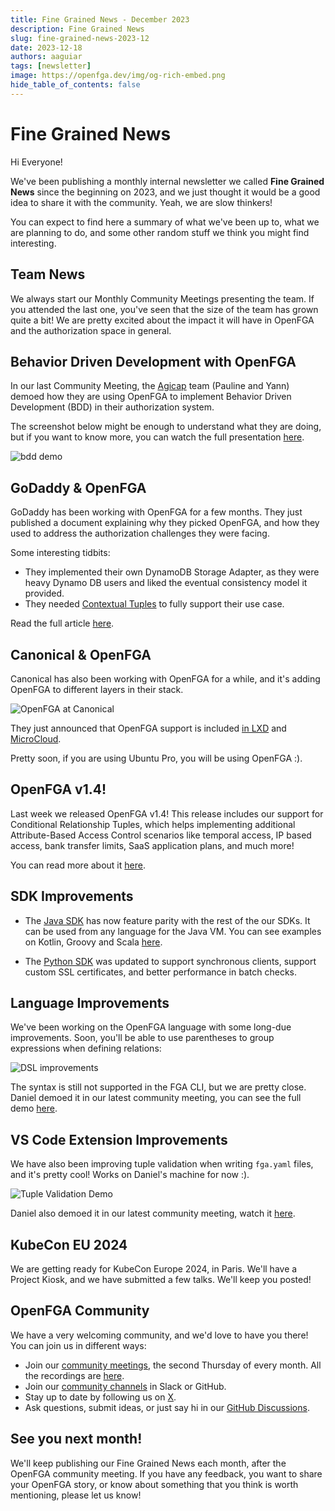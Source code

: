 ```yaml
---
title: Fine Grained News - December 2023
description: Fine Grained News
slug: fine-grained-news-2023-12
date: 2023-12-18
authors: aaguiar
tags: [newsletter]
image: https://openfga.dev/img/og-rich-embed.png
hide_table_of_contents: false
---
```

# Fine Grained News

Hi Everyone!

We've been publishing a monthly internal newsletter we called **Fine Grained News** since the beginning on 2023, and we just thought it would be a good idea to share it with the community. Yeah, we are slow thinkers!

You can expect to find here a summary of what we've been up to, what we are planning to do, and some other random stuff we think you might find interesting.

## Team News

We always start our Monthly Community Meetings presenting the team. If you attended the last one, you've seen that the size of the team has grown quite a bit! We are pretty excited about the impact it will have in OpenFGA and the authorization space in general. 

## Behavior Driven Development with OpenFGA

In our last Community Meeting, the [Agicap](https://agicap.com/en) team (Pauline and Yann) demoed how they are using OpenFGA to implement Behavior Driven Development (BDD) in their authorization system.

The screenshot below might be enough to understand what they are doing, but if you want to know more, you can watch the full presentation [here](https://youtu.be/xXhwPPcGRqE?t=765).

![bdd demo](../static/img/blog/fgn-2023-12-bdd.png)

## GoDaddy & OpenFGA

GoDaddy has been working with OpenFGA for a few months. They just published a document explaining why they picked OpenFGA, and how they used to address the authorization challenges they were facing.

Some interesting tidbits:

- They implemented their own DynamoDB Storage Adapter, as they were heavy Dynamo DB users and liked the eventual consistency model it provided.
- They needed [Contextual Tuples](https://docs.fga.dev/modeling/basics/contextual-time-based-authorization#use-contextual-tuples-for-context-related-checks) to fully support their use case.

<!-- markdown-link-check-disable -->
Read the full article [here](https://www.godaddy.com/engineering/2023/12/12/authorization-oauth-openfga/).

## Canonical & OpenFGA

Canonical has also been working with OpenFGA for a while, and it's adding OpenFGA to different layers in their stack. 

![OpenFGA at Canonical](../static/img/blog/fgn-2023-12-canonical.png)

They just announced that OpenFGA support is included [in LXD](https://discourse.ubuntu.com/t/lxd-5-20-has-been-released/40865) and [MicroCloud](https://www.gamingdeputy.com/canonical-unveils-microcloud-a-toolkit-for-rapid-cluster-deployment/).

Pretty soon, if you are using Ubuntu Pro, you will be using OpenFGA :).

## OpenFGA v1.4!

Last week we released OpenFGA v1.4! This release includes our support for Conditional Relationship Tuples, which helps implementing additional Attribute-Based Access Control scenarios like temporal access, IP based access, bank transfer limits, SaaS application plans, and much more!

You can read more about it [here](https://openfga.dev/docs/modeling/conditions).

## SDK Improvements

- The [Java SDK](https://github.com/openfga/java-sdk) has now feature parity with the rest of the our SDKs. It can be used from any language for the Java VM. You can see examples on Kotlin, Groovy and Scala [here](https://github.com/booniepepper/openfga-java-sdk-preview/tree/core/src/main). 

- The [Python SDK](https://github.com/openfga/python-sdk) was updated to support synchronous clients, support custom SSL certificates, and better performance in batch checks.

## Language Improvements

We've been working on the OpenFGA language with some long-due improvements. Soon, you'll be able to use parentheses to group expressions when defining relations:

![DSL improvements](../static/img/blog/fgn-2023-12-language.png)

The syntax is still not supported in the FGA CLI, but we are pretty close. Daniel demoed it in our latest community meeting, you can see the full demo [here](https://youtu.be/xXhwPPcGRqE?t=1313).

## VS Code Extension Improvements

We have also been improving tuple validation when writing `fga.yaml` files, and it's pretty cool! Works on Daniel's machine for now :).

![Tuple Validation Demo](../static/img/blog/fgn-2023-12-validation.png)

Daniel also demoed it in our latest community meeting, watch it [here](https://youtu.be/xXhwPPcGRqE?t=1598).

## KubeCon EU 2024

We are getting ready for KubeCon Europe 2024, in Paris. We'll have a Project Kiosk, and we have submitted a few talks. We'll keep you posted!

## OpenFGA Community 

We have a very welcoming community, and we'd love to have you there! You can join us in different ways:

- Join our [community meetings](https://github.com/openfga/community/blob/main/community-meetings.md), the second Thursday of every month. All the recordings are [here](https://www.youtube.com/@OpenFGA).
- Join our [community channels](https://openfga.dev/community) in Slack or GitHub.
- Stay up to date by following us on [X](https://twitter.com/openfga).
- Ask questions, submit ideas, or just say hi in our [GitHub Discussions](https://github.com/orgs/openfga/discussions).

## See you next month!

We'll keep publishing our Fine Grained News each month, after the OpenFGA community meeting. If you have any feedback, you want to share your OpenFGA story, or know about something that you think is worth mentioning, please let us know!
